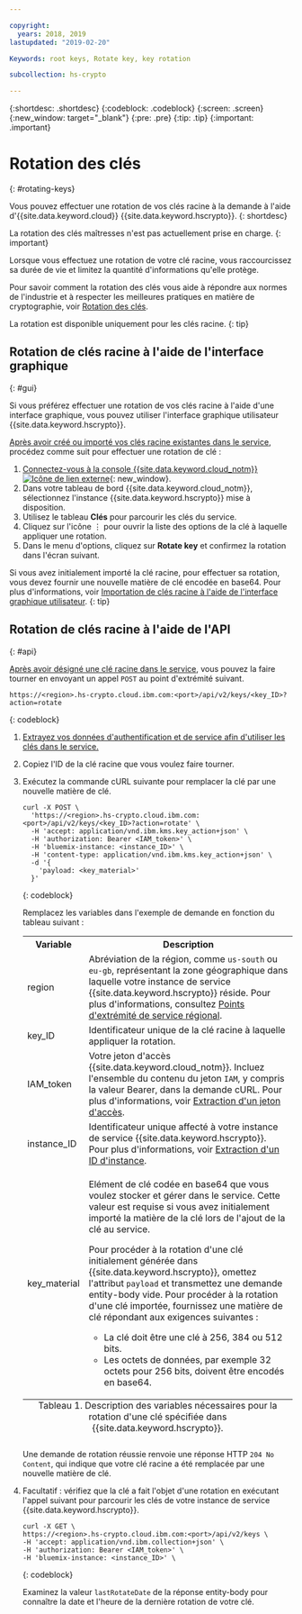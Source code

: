 ```yaml
---

copyright:
  years: 2018, 2019
lastupdated: "2019-02-20"

Keywords: root keys, Rotate key, key rotation

subcollection: hs-crypto

---
```


{:shortdesc: .shortdesc}
{:codeblock: .codeblock}
{:screen: .screen}
{:new_window: target="_blank"}
{:pre: .pre}
{:tip: .tip}
{:important: .important}

# Rotation des clés
{: #rotating-keys}

Vous pouvez effectuer une rotation de vos clés racine à la demande à l'aide d'{{site.data.keyword.cloud}} {{site.data.keyword.hscrypto}}.
{: shortdesc}

La rotation des clés maîtresses n'est pas actuellement prise en charge.
{: important}

Lorsque vous effectuez une rotation de votre clé racine, vous raccourcissez sa durée de vie et limitez la quantité d'informations qu'elle protège.   

Pour savoir comment la rotation des clés vous aide à répondre aux normes de l'industrie et à respecter les meilleures pratiques en matière de cryptographie, voir [Rotation des clés](/docs/services/key-protect/concepts/key-rotation.html).

La rotation est disponible uniquement pour les clés racine.
{: tip}

## Rotation de clés racine à l'aide de l'interface graphique
{: #gui}

Si vous préférez effectuer une rotation de vos clés racine à l'aide d'une interface graphique, vous pouvez utiliser l'interface graphique utilisateur {{site.data.keyword.hscrypto}}.

[Après avoir créé ou importé vos clés racine existantes dans le service](/docs/services/hs-crypto/create-root-keys.html), procédez comme suit pour effectuer une rotation de clé :

1. [Connectez-vous à la console {{site.data.keyword.cloud_notm}} ![Icône de lien externe](../../icons/launch-glyph.svg "Icône de lien externe")](https://cloud.ibm.com/){: new_window}.
2. Dans votre tableau de bord {{site.data.keyword.cloud_notm}}, sélectionnez l'instance {{site.data.keyword.hscrypto}} mise à disposition.
3. Utilisez le tableau **Clés** pour parcourir les clés du service.
4. Cliquez sur l'icône ⋮ pour ouvrir la liste des options de la clé à laquelle appliquer une rotation.
5. Dans le menu d'options, cliquez sur **Rotate key** et confirmez la rotation dans l'écran suivant.

Si vous avez initialement importé la clé racine, pour effectuer sa rotation, vous devez fournir une nouvelle matière de clé encodée en base64. Pour plus d'informations, voir [Importation de clés racine à l'aide de l'interface graphique utilisateur](/docs/services/hs-crypto/import-root-keys.html#gui).
{: tip}

## Rotation de clés racine à l'aide de l'API
{: #api}

[Après avoir désigné une clé racine dans le service](/docs/services/hs-crypto/create-root-keys.html), vous pouvez la faire tourner en envoyant un appel `POST` au point d'extrémité suivant.

```
https://<region>.hs-crypto.cloud.ibm.com:<port>/api/v2/keys/<key_ID>?action=rotate
```
{: codeblock}

1. [Extrayez vos données d'authentification et de service afin d'utiliser les clés dans le service.](/docs/services/hs-crypto/access-api.html)

2. Copiez l'ID de la clé racine que vous voulez faire tourner.

4. Exécutez la commande cURL suivante pour remplacer la clé par une nouvelle matière de clé.

    ```cURL
    curl -X POST \
      'https://<region>.hs-crypto.cloud.ibm.com:<port>/api/v2/keys/<key_ID>?action=rotate' \
      -H 'accept: application/vnd.ibm.kms.key_action+json' \
      -H 'authorization: Bearer <IAM_token>' \
      -H 'bluemix-instance: <instance_ID>' \
      -H 'content-type: application/vnd.ibm.kms.key_action+json' \
      -d '{
        'payload: <key_material>'
      }'
    ```
    {: codeblock}

    Remplacez les variables dans l'exemple de demande en fonction du tableau suivant :

    <table>
      <tr>
        <th>Variable</th>
        <th>Description</th>
      </tr>
      <tr>
        <td><varname>region</varname></td>
        <td>Abréviation de la région, comme <code>us-south</code> ou <code>eu-gb</code>, représentant la zone géographique dans laquelle votre instance de service {{site.data.keyword.hscrypto}} réside. Pour plus d'informations, consultez <a href="/docs/services/hs-crypto/regions.html#endpoints">Points d'extrémité de service régional</a>.</td>
      </tr>
      <tr>
        <td><varname>key_ID</varname></td>
        <td>Identificateur unique de la clé racine à laquelle appliquer la rotation.</td>
      </tr>
      <tr>
        <td><varname>IAM_token</varname></td>
        <td>Votre jeton d'accès {{site.data.keyword.cloud_notm}}. Incluez l'ensemble du contenu du jeton <code>IAM</code>, y compris la valeur Bearer, dans la demande cURL. Pour plus d'informations, voir <a href="/docs/services/hs-crypto/access-api.html#retrieve-token">Extraction d'un jeton d'accès</a>.</td>
      </tr>
      <tr>
        <td><varname>instance_ID</varname></td>
        <td>Identificateur unique affecté à votre instance de service {{site.data.keyword.hscrypto}}. Pour plus d'informations, voir <a href="/docs/services/hs-crypto/access-api.html#retrieve-instance-ID">Extraction d'un ID d'instance</a>.</td>
      </tr>
      <tr>
        <td><varname>key_material</varname></td>
        <td>
          <p>Elément de clé codée en base64 que vous voulez stocker et gérer dans le service. Cette valeur est requise si vous avez initialement importé la matière de la clé lors de l'ajout de la clé au service.</p>
          <p>Pour procéder à la rotation d'une clé initialement générée dans {{site.data.keyword.hscrypto}}, omettez l'attribut <code>payload</code> et transmettez une demande entity-body vide. Pour procéder à la rotation d'une clé importée, fournissez une matière de clé répondant aux exigences suivantes :</p>
          <p>
            <ul>
              <li>La clé doit être une clé à 256, 384 ou 512 bits.</li>
              <li>Les octets de données, par exemple 32 octets pour 256 bits, doivent être encodés en base64.</li>
            </ul>
          </p>
        </td>
      </tr>
      <caption style="caption-side:bottom;">Tableau 1. Description des variables nécessaires pour la rotation d'une clé spécifiée dans {{site.data.keyword.hscrypto}}.</caption>
    </table>

    Une demande de rotation réussie renvoie une réponse HTTP `204 No Content`, qui indique que votre clé racine a été remplacée par une nouvelle matière de clé.

4. Facultatif : vérifiez que la clé a fait l'objet d'une rotation en exécutant l'appel suivant pour parcourir les clés de votre instance de service {{site.data.keyword.hscrypto}}.

    ```cURL
    curl -X GET \
    https://<region>.hs-crypto.cloud.ibm.com:<port>/api/v2/keys \
    -H 'accept: application/vnd.ibm.collection+json' \
    -H 'authorization: Bearer <IAM_token>' \
    -H 'bluemix-instance: <instance_ID>' \
    ```
    {: codeblock}

    Examinez la valeur `lastRotateDate` de la réponse entity-body pour connaître la date et l'heure de la dernière rotation de votre clé.
